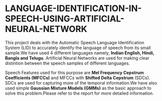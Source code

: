 # LANGUAGE-IDENTIFICATION-IN-SPEECH-USING-ARTIFICIAL-NEURAL-NETWORK
This project deals with the Automatic Speech Language Identification System (LID) to accurately identify the language of speech from its small sample.We have used 4 different languages namely, **Indian English, Hindi, Bangla and Telugu**.
Artificial Neural Networks are used for making clear distintion between the speech samples of different languages.

Speech Features used for this purpose are **Mel Frequency Cepstrum Coefficients (MFCCs)** and MFCCs with **Shifted Delta Cepstrum** (SDCs). 
SDCs are used for capturing more of the temporal information.We have also used simple **Gaussian Mixture Models (GMMs)** as the basic approach to solve this problem.Please refer to the report for more detailed information.
